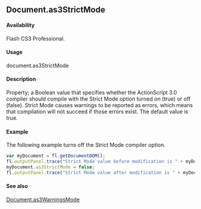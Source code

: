 ## Document.as3StrictMode

#### Availability

Flash CS3 Professional.

#### Usage

document.as3StrictMode

#### Description

Property; a Boolean value that specifies whether the ActionScript 3.0 compiler should compile with the Strict Mode option turned on (true) or off (false). Strict Mode causes warnings to be reported as errors, which means that compilation will not succeed if those errors exist. The default value is true.

#### Example

The following example turns off the Strict Mode compiler option.

```javascript
var myDocument = fl.getDocumentDOM();
fl.outputPanel.trace("Strict Mode value before modification is " + myDocument.as3StrictMode);
myDocument.as3StrictMode = false;
fl.outputPanel.trace("Strict Mode value after modification is " + myDocument.as3StrictMode);
```

#### See also

[Document.as3WarningsMode](../Document_object/Document20.md)
